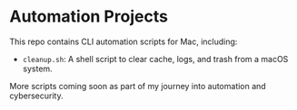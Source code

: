 

# Automation Projects

This repo contains CLI automation scripts for Mac, including:

- `cleanup.sh`: A shell script to clear cache, logs, and trash from a macOS system.

More scripts coming soon as part of my journey into automation and cybersecurity.

